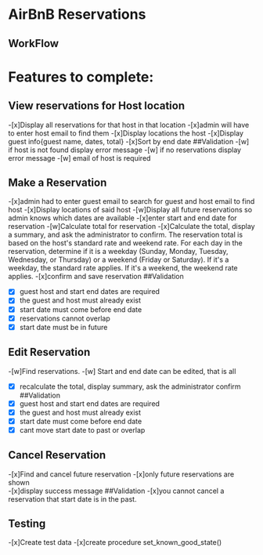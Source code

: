 # AirBnB Reservations

## WorkFlow

# Features to complete:
## View reservations for Host location 
 -[x]Display all reservations for that host in that location
 -[x]admin will have to enter host email to find them
 -[x]Display locations the host
 -[x]Display guest info{guest name, dates, total}
 -[x]Sort by end date
    ##Validation
 -[w] if host is not found display error message
 -[w] if no reservations display error message
 -[w] email of host is required
## Make a Reservation
 -[x]admin had to enter guest email to search for guest and host email to find host
 -[x]Display locations of said host
 -[w]Display all future reservations so admin knows which dates are available
 -[x]enter start and end date for reservation
 -[w]Calculate total for reservation
 -[x]Calculate the total, display a summary, and ask the administrator to confirm. 
 The reservation total is based on the host's standard rate and weekend rate. 
 For each day in the reservation, determine if it is a weekday (Sunday, Monday, Tuesday, Wednesday, or Thursday) 
 or a weekend (Friday or Saturday). 
 If it's a weekday, the standard rate applies. If it's a weekend, the weekend rate applies.
 -[x]confirm and save reservation
    ##Validation
 -[x] guest host and start end dates are required
 -[x] the guest and host must already exist
 -[x] start date must come before end date
 -[x] reservations cannot overlap
 -[x] start date must be in future
## Edit Reservation
 -[w]Find reservations.
 -[w] Start and end date can be edited,  that is all
 -[x] recalculate the total, display summary, ask the administrator confirm
     ##Validation
 -[x] guest host and start end dates are required
 -[x] the guest and host must already exist
 -[x] start date must come before end date
 -[x] cant move start date to past or overlap
## Cancel Reservation
 -[x]Find and cancel future reservation
 -[x]only future reservations are shown\
 -[x]display success message
    ##Validation
 -[x]you cannot cancel a reservation that start date is in the past.
## Testing
 -[x]Create test data
 -[x]create procedure set_known_good_state()